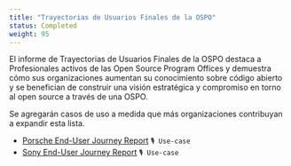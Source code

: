 ```yaml
---
title: "Trayectorias de Usuarios Finales de la OSPO"
status: Completed
weight: 95
---
```


El informe de Trayectorias de Usuarios Finales de la OSPO destaca a Profesionales activos de las Open Source Program Offices y demuestra cómo sus organizaciones aumentan su conocimiento sobre código abierto y se benefician de construir una visión estratégica y compromiso en torno al open source a través de una OSPO.

Se agregarán casos de uso a medida que más organizaciones contribuyan a expandir esta lista.

* [Porsche End-User Journey Report](https://github.com/todogroup/ospology/files/14300430/Porsche-enduser-OSPOCaseStudy.pdf) `🎙 Use-case`
* [Sony End-User Journey Report](https://github.com/todogroup/ospology/files/13006962/sony_end-user-OSPOCaseStudy.pdf) `🎙 Use-case`
